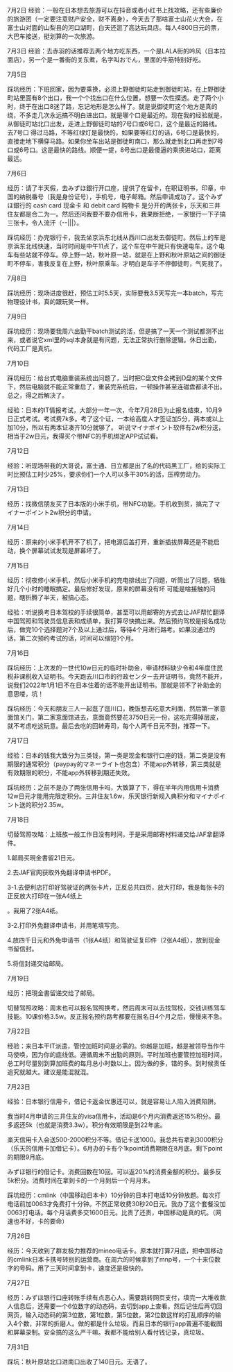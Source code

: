 7月2日
经验：一般在日本想去旅游可以在抖音或者小红书上找攻略，还有些廉价的旅游团（一定要注意财产安全，财不离身），今天去了那啥富士山花火大会，在富士山对面的山梨县的河口湖町，白天还逛了高达玩具店。每人4800日元的票，大巴车接送，挺划算的一次旅游。  



7月3日
经验：去赤羽的话推荐去两个地方吃东西，一个是LALA街的吟风（日本拉面店），另一个是一番街的关东煮，名字叫おでん，里面的牛筋特别好吃。 



7月5日

踩坑经历：下班回家，因为要乘换，必须上野御徒町站走到御徒町站，在上野御徒町站里面有8个出口，我一个个找出口在什么位置，想要一次性摸透。走了两个小时，终于在出口8迷了路，忘记地形是怎么样了。就是说御徒町这个地方是真的绕，不多走几次永远搞不明白进出口。就是哪个口是最近的。现在我的经验就是，从御徒町站北口出发，走进上野御徒町站的7号口或6号口，这个是最近的路线。去7号口 得过马路，不等红绿灯是最快的，如果要等红灯的话，6号口是最快的，直接走地下横穿马路。如果你坐车出站是御徒町南口，那么就走到北口再走到7号口或6号口。这是最快的路线。顺便一提，8号出口是最傻逼的乘换进站口，距离最远。



7月6日

经历：请了半天假，去みずほ銀行开口座，提供了在留卡，在职证明书，印章，中国的纳税番号（我是身份证号），手机号，电子邮箱。然后申请成功了。这个みずほ銀行的 cash card 现金卡 和 debit card 购物卡 是分开的两张卡，乐天和三井住友都是合二为一。然后还问我要不要办信用卡，我果断拒绝，一家银行一下子搞三张卡，令人流汗（--|||）。

踩坑经历：办完银行卡，我去坐京浜东北线从西川口出发去御徒町。然后上的车是京浜东北线快速，当时时间是中午11点了，这个车在中午就只有快速电车，这个电车有些站就不停车。停上野一站，秋叶原一站，就是在上野和秋叶原站之间的御徒町不停车，害我反复在上野，秋叶原乘车。才明白是车子不停御徒町，气死我了。




7月8日

踩坑经历：现场进度很赶，预估工时5.5天，实际要我3.5天写完一本batch，写完物理设计书，真的跟玩笑一样。




7月9日

踩坑经历：现场要我周六出勤干batch测试的活，但是搞了一天一个测试都测不出来，或者说它xml里的sql本身就是有问题，无法正常执行删除逻辑。休日出勤，代码工厂是真坑。



7月10日

踩坑经历：给台式电脑重装系统出问题了，当时把C盘文件全拷到D盘的某个文件下，然后电脑就不能正常重启了，重装完系统后，一顿操作甚至连磁盘都读不出。总之，得之后解决了。

经验：日本的IT情报考试，大部分一年一次，今年7月28日为止报名结束，10月9日正式考试。考试费7k多。考了这个证，一本给高度人才签证加5分，两本或以上加10分，所以有两本证凑齐10分就够了。
      听说マイナポイント软件有2w积分送，相当于2w日元，我得买个带NFC的手机绑定APP试试看。



7月12日

经验：听现场带我的大哥说，富士通、日立都是出了名的代码黑工厂，给的实际工时比预估工时少25%，要求你们一个人可以多干30%的活，压榨劳动力。



7月13日

经历：找微信朋友买了日本版的小米手机，带NFC功能。手机收到货，搞完了マイナーポイント2w积分的申请。



7月14日

经历：原来的小米手机开不了机了，把电源后盖打开，重新插拔屏幕还是不能启动，换个屏幕试试发现是屏幕坏了。



7月15日

经历：彻夜修小米手机，然后小米手机的充电排线出了问题，听筒出了问题，牺牲好几个小时的睡眠搞定。最后修好发现，原来的屏幕没有坏 可能是啥接触的问题，瞎折腾了半天，被搞心态。

经验：听说换考日本驾校的手续很简单，甚至可以用邮寄的方式去让JAF帮忙翻译中国驾照和驾驶员信息表和成绩单，我打算尽快搞出来。然后预约驾校是报名成功后，做完10个选择题对7个及以上通过后，等待4个月进行路考。如果没通过的话，第二次预约考试的话，时间可以缩短1个月。



7月16日

踩坑经历：上次发的一世代10w日元的临时补助金，申请材料缺少令和4年度住民税非课税收入证明书。今天跑去川口市的行政センター去开证明书，竟然不能开，说我们2022年1月1日不在日本住着的话不能开出证明书。那就是领不了补助金的意思喽，坑！

踩坑经历：今天和朋友三人一起逛了逛川口，晚饭想去吃意大利面，然后第一家意面馆关门，第二家意面馆进去，意面竟然要花3750日元一份，这吃完得掉层皮，就不考虑吃这玩意。最后去吃的回转寿司，每个人两千日元不到，推荐一下。



7月17日

经验：日本的钱我大致分为三类钱，第一类是现金和银行口座的钱，第二类是没有期限的通常积分（paypay的マネーライト也包含）不能app外转移，第三类就是有效期限的积分，不能app外转移到期还失效。

踩坑经历：之前不是办了两张信用卡吗，大致算了下，得在半年内用信用卡消费12w日元才能用完限定积分。三井住友1.6w，乐天银行新规入典积分和マイナポイント送的积分2.35w。



7月18日

切替驾照攻略：上班族一般工作日没有时间，于是采用邮寄材料递交给JAF拿翻译件。

1.邮局买現金書留21日元。

2.去JAF官网获取外免翻译申请书PDF。

3-1.去便利店打印好驾驶证的两张卡片，正反总共四页，放大打印，我是每张卡的正反放大打印在一张A4纸上

。我用了2张A4纸。

3-2.打印外免翻译申请书，并用笔填写完。

4.放四千日元和外免申请书（1张A4纸）和驾驶证复印件（2张A4纸），放到现金书留信封。

5.将信封递交给邮局。



7月19日

经历：把現金書留递交给了邮局。

切替驾照攻略：周末也可以报名驾照换考，然后周末可以去找驾校，交钱训练驾车技能。10课价格3.5w。反正报名预约路考都要在报名日4个月之后，慢慢来不急。



7月22日

经验：来日本干IT派遣，管控加班时间是必需的。你越是加班，越是被领导当作牛马使唤，因为你的底线低。遵循周末不出勤的原则。平时加班也要管控加班时间，总工时尽量别到算加班费的每月总小时数以上。因为做的多，错的多。到时候责任追究就越大。建议是能混就混。



7月23日

经验：日本银行信用卡，借记卡返金优惠还可以，就是容易让人陷入消费陷阱。

我当时4月申请的三井住友的visa信用卡，活动是6个月内消费返还15%积分。最多返还5k（也就是消费3.3w）。积分有效期限是到22年底。

楽天信用卡入会送500-2000积分不等。借记卡送1000。我总共有拿到3000积分（乐天的信用卡加借记卡）。6月办的卡有个1kpoint消费期限在8月底。剩下point的期限9月底。

みずほ银行的借记卡。消费回数在10回。可以返20%的消费金额的积分。最多反5k积分。消费时间在拿到卡的一个月到后一个月月末。

踩坑经历：cmlink（中国移动日本卡）10分钟的日本打电话10分钟放题。每次打电话前加0063才免费打十分钟。不然正常收费30秒20日元。我办了这个套餐没加0063打电话。每个月话费多交1600日元。比贵了还贵，中国移动是真的坑。（网速也不好，卡的要命）



7月26日

经历：今天收到了群友极力推荐的mineo电话卡。原本就打算7月底，把中国移动的cmlink日本卡携号转别的运营商。在周六的时候拿到了mnp号，一个十来位数字的号码。用了三天时间拿到卡，速度还是极快的。



7月27日

经历：みずほ银行口座转账手续有点恶心人。需要跳转网页支付，填完一大堆收款人信息后，还需要一个6位数字的动态码，去切到app上查看。然后记住后再切回网页，输入动态码的第3位数，第1位数，第5位数，第2位数这样的打乱顺序的输入4个数，非常的折磨人。做的都是什么垃圾。而且日本的银行app普遍不能截图和屏幕录制。安全搞的这么严干嘛。我都不能给别人看付钱记录，真垃圾。



7月31日

踩坑：秋叶原站北口进南口出收了140日元。无语了。
